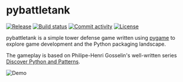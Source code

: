 # pybattletank

[![Release](https://img.shields.io/github/v/release/linhns/pybattletank)](https://img.shields.io/github/v/release/linhns/pybattletank)
[![Build status](https://img.shields.io/github/actions/workflow/status/linhns/pybattletank/main.yml?branch=main)](https://github.com/linhns/pybattletank/actions/workflows/main.yml?query=branch%3Amain)
[![Commit activity](https://img.shields.io/github/commit-activity/m/linhns/pybattletank)](https://img.shields.io/github/commit-activity/m/linhns/pybattletank)
[![License](https://img.shields.io/github/license/linhns/pybattletank)](https://img.shields.io/github/license/linhns/pybattletank)

pybattletank is a simple tower defense game written using
[pygame](https://www.pygame.org/) to explore
game development and the Python packaging landscape.

The gameplay is based on Philipe-Henri Gosselin's well-written series [Discover
Python and Patterns](https://www.patternsgameprog.com/series/discover-python-and-patterns/).

![Demo](./assets/images/pybattletank.gif)
